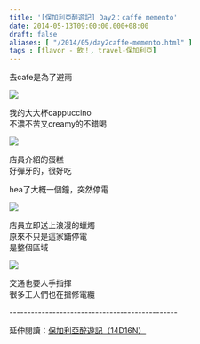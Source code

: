 ```yaml
---
title: '[保加利亞醉遊記] Day2：caffé memento'
date: 2014-05-13T09:00:00.000+08:00
draft: false
aliases: [ "/2014/05/day2caffe-memento.html" ]
tags : [flavor - 飲！, travel-保加利亞]
---
```


去cafe是為了避雨  

![](/images/bulgaria2d1.jpg)

我的大大杯cappuccino  
不濃不苦又creamy的不錯喝

![](/images/bulgaria2d2.jpg)

店員介紹的蛋糕  
好彈牙的，很好吃

  

hea了大概一個鐘，突然停電

![](/images/bulgaria2d3.jpg)

店員立即送上浪漫的蠟燭  
原來不只是這家鋪停電  
是整個區域

![](/images/bulgaria2d4.jpg)

交通也要人手指揮  
很多工人們也在搶修電纜  
  
\-----------------------------------------------  
  
延伸閱讀：[保加利亞醉遊記（14D16N）](https://hidie.net/bulgaria14d16n/)
